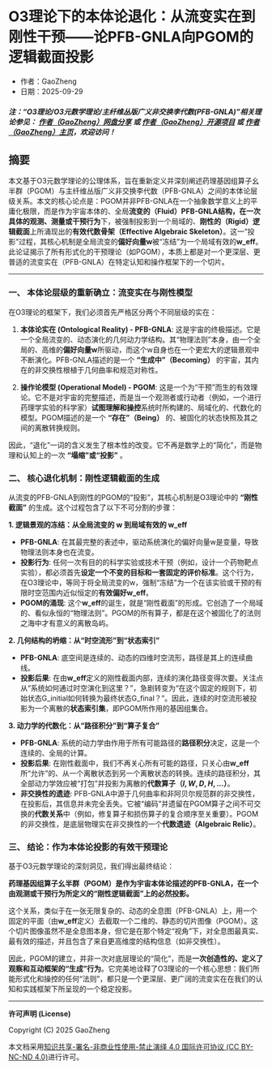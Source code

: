 # O3理论下的本体论退化：从流变实在到刚性干预——论PFB-GNLA向PGOM的逻辑截面投影

- 作者：GaoZheng
- 日期：2025-09-29

#### ***注：“O3理论/O3元数学理论/主纤维丛版广义非交换李代数(PFB-GNLA)”相关理论参见： [作者（GaoZheng）网盘分享](https://drive.google.com/drive/folders/1lrgVtvhEq8cNal0Aa0AjeCNQaRA8WERu?usp=sharing) 或 [作者（GaoZheng）开源项目](https://github.com/CTaiDeng/open_meta_mathematical_theory) 或 [作者（GaoZheng）主页](https://mymetamathematics.blogspot.com)，欢迎访问！***

## 摘要
本文基于O3元数学理论的公理体系，旨在重新定义并深刻阐述药理基因组算子幺半群（PGOM）与主纤维丛版广义非交换李代数（PFB-GNLA）之间的本体论层级关系。本文的核心论点是：PGOM并非PFB-GNLA在一个抽象数学意义上的平庸化极限，而是作为宇宙本体的、全局**流变的（Fluid）**PFB-GNLA结构，在一次具体的**观测、测量或干预行为**下，被强制投影到一个局域的、**刚性的（Rigid）逻辑截面**上所涌现出的**有效代数骨架（Effective Algebraic Skeleton）**。这一“投影”过程，其核心机制是全局流变的**偏好向量w**被“冻结”为一个局域有效的**w_eff**。此论证揭示了所有形式化的干预理论（如PGOM），本质上都是对一个更深层、更普适的流变实在（PFB-GNLA）在特定认知和操作框架下的一个切片。

---

### **一、 本体论层级的重新确立：流变实在与刚性模型**

在O3理论的框架下，我们必须首先严格区分两个不同层级的实在：

1.  **本体论实在 (Ontological Reality) - PFB-GNLA**: 这是宇宙的终极描述。它是一个全局流变的、动态演化的几何动力学结构。其“物理法则”本身，由一个全局的、高维的**偏好向量w**所驱动，而这个w自身也在一个更宏大的逻辑景观中不断演化。PFB-GNLA描述的是一个 **“生成中”（Becoming）** 的宇宙，其内在的非交换性根植于几何曲率和规范对称性。

2.  **操作论模型 (Operational Model) - PGOM**: 这是一个为“干预”而生的有效理论。它不是对宇宙的完整描述，而是当一个观测者或行动者（例如，一个进行药理学实验的科学家）**试图理解和操控**系统时所构建的、局域化的、代数化的模型。PGOM描述的是一个 **“存在”（Being）** 的、被固化的状态快照及其之间的离散转换规则。

因此，“退化”一词的含义发生了根本性的改变。它不再是数学上的“简化”，而是物理和认知上的一次 **“塌缩”或“投影”** 。

### **二、 核心退化机制：刚性逻辑截面的生成**

从流变的PFB-GNLA到刚性的PGOM的“投影”，其核心机制是O3理论中的 **“刚性截面”** 的生成。这个过程包含了以下不可分割的步骤：

**1. 逻辑景观的冻结：从全局流变的 w 到局域有效的 w_eff**
* **PFB-GNLA**: 在其最完整的表述中，驱动系统演化的偏好向量w是变量，导致物理法则本身也在流变。
* **投影行为**: 任何一次有目的的科学实验或技术干预（例如，设计一个药物靶点实验），都必须首先**设定一个不变的目标和一套固定的评价标准**。这个行为，在O3理论中，等同于将全局流变的w，强制“冻结”为一个在该实验或干预的有限时空范围内近似恒定的**有效偏好w_eff**。
* **PGOM的涌现**: 这个**w_eff**的诞生，就是“刚性截面”的形成。它创造了一个局域的、看似永恒的“物理法则”。PGOM的所有算子，都是在这个被固化了的法则之海中才有意义的离散岛屿。

**2. 几何结构的坍缩：从“时空流形”到“状态索引”**
* **PFB-GNLA**: 底空间是连续的、动态的四维时空流形，路径是其上的连续曲线。
* **投影后果**: 在由**w_eff**定义的刚性截面内部，连续的演化路径变得次要。关注点从“系统如何通过时空演化到这里？”，急剧转变为“在这个固定的规则下，初始状态G_initial如何转换为最终状态G_final？”。因此，连续的时空流形被投影为一个离散的**状态索引集**，即PGOM所作用的基因组集合。

**3. 动力学的代数化：从“路径积分”到“算子复合”**
* **PFB-GNLA**: 系统的动力学由作用于所有可能路径的**路径积分**决定，这是一个连续的、全局的计算。
* **投影后果**: 在刚性截面中，我们不再关心所有可能的路径，只关心由**w_eff**所“允许”的、从一个离散状态到另一个离散状态的转换。连续的路径积分，其全部动力学效应被“打包”并投影为离散的**代数算子（$I, W, D, H, ...$）**。
* **非交换性的遗迹**: PFB-GNLA中源于几何曲率和非阿贝尔规范群的非交换性，在投影后，其信息并未完全丢失。它被“编码”并遗留在PGOM算子之间不可交换的**代数关系**中（例如，修复算子和损伤算子的复合顺序至关重要）。PGOM的非交换性，是底层物理实在非交换性的一个**代数遗迹（Algebraic Relic）**。

### **三、 结论：作为本体论投影的有效干预理论**

基于O3元数学理论的深刻洞见，我们得出最终结论：

**药理基因组算子幺半群（PGOM）是作为宇宙本体论描述的PFB-GNLA，在一个由观测或干预行为所定义的“刚性逻辑截面”上的必然投影。**

这个关系，类似于在一张无限复杂的、动态的全息图（PFB-GNLA）上，用一个固定的平面（由**w_eff**定义）去截取一个二维的、静态的切片图像（PGOM）。这个切片图像虽然不是全息图本身，但它是在那个特定“视角”下，对全息图最真实、最有效的描述，并且包含了来自更高维度的结构信息（如非交换性）。

因此，PGOM的建立，并非一次对底层理论的“简化”，而是**一次创造性的、定义了观察和互动框架的“生成”行为**。它完美地诠释了O3理论的一个核心思想：我们所能形式化和操控的任何“法则”，都只是一个更深层、更广阔的流变实在在我们的认知和实践框架下所呈现的一个稳定投影。

---

**许可声明 (License)**

Copyright (C) 2025 GaoZheng

本文档采用[知识共享-署名-非商业性使用-禁止演绎 4.0 国际许可协议 (CC BY-NC-ND 4.0)](https://creativecommons.org/licenses/by-nc-nd/4.0/deed.zh-Hans)进行许可。
